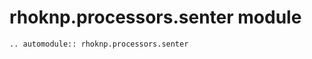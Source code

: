 # rhoknp.processors.senter module

```{eval-rst}
.. automodule:: rhoknp.processors.senter
```

```{toctree}

```
